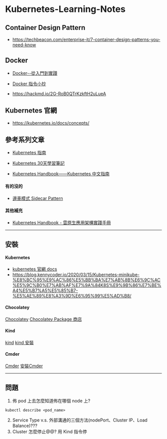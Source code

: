 # Kubernetes-Learning-Notes

## Container Design Pattern
* https://techbeacon.com/enterprise-it/7-container-design-patterns-you-need-know

## Docker
* [Docker--從入門到實踐](https://www.aurotek.com.tw/uploads/files/hello.pdf)
* [Docker 指令小抄](https://mileslin.github.io/2019/04/Docker-%E6%8C%87%E4%BB%A4%E5%B0%8F%E6%8A%84/)

* https://hackmd.io/2G-RoB0QTrKzkftH2uLueA

## Kubernetes 官網
* https://kubernetes.io/docs/concepts/

## 參考系列文章
* [Kubernetes 指南](https://feisky.gitbooks.io/kubernetes/content/introduction/)
* [Kubernetes 30天學習筆記](https://ithelp.ithome.com.tw/users/20103753/ironman/1590)

* [Kubernetes Handbook——Kubernetes 中文指南](https://jimmysong.io/kubernetes-handbook/)

#### 有的沒的
* [邊車模式 Sidecar Pattern](https://tachingchen.com/tw/blog/desigining-distributed-systems-the-sidecar-pattern-concept/)

#### 其他補充
* [Kubernetes Handbook - 雲原生應用架構實踐手冊](https://jimmysong.io/kubernetes-handbook/)


---

## 安裝
#### Kubernetes
* [kubernetes 官網 docs](https://kubernetes.io/docs/tasks/tools/)
* https://blog.kennycoder.io/2020/03/15/Kubernetes-minikube-%E8%BC%95%E9%AC%86%E5%BB%BA%E7%AB%8B%E6%9C%AC%E5%9C%B0%E7%AB%AF%E7%9A%84K8S%E9%9B%86%E7%BE%A4%E5%B7%A5%E5%85%B7-%E5%AE%89%E8%A3%9D%E6%95%99%E5%AD%B8/

#### Chocolatey
[Chocolatey](https://chocolatey.org/)
[Chocolatey Package 商店](https://community.chocolatey.org/packages)

#### Kind
[kind](https://kind.sigs.k8s.io/docs/user/quick-start/)
[kind 安裝](https://www.gushiciku.cn/pl/pG79/zh-tw)

#### Cmder
[Cmder](https://cmder.net/)
[安裝Cmder](https://ithelp.ithome.com.tw/m/articles/10262144)

---

## 問題
1. 佈 pod 上去怎麼知道佈在哪個 node 上?
```
kubectl describe <pod_name>
```

2. Service Type v.s. 外部溝通的三個方法(nodePort、Cluster IP、Load Balance)???
3. Cluster 怎麼停止@@? 用 Kind 指令停
